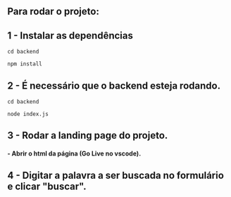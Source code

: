 ## Para rodar o projeto:

## 1 - Instalar as dependências

```
cd backend
```

```
npm install
```

## 2 - É necessário que o backend esteja rodando.

```
cd backend
```

```
node index.js
```

## 3 - Rodar a landing page do projeto.

#### - Abrir o html da página (Go Live no vscode). 

## 4 - Digitar a palavra a ser buscada no formulário e clicar "buscar".
